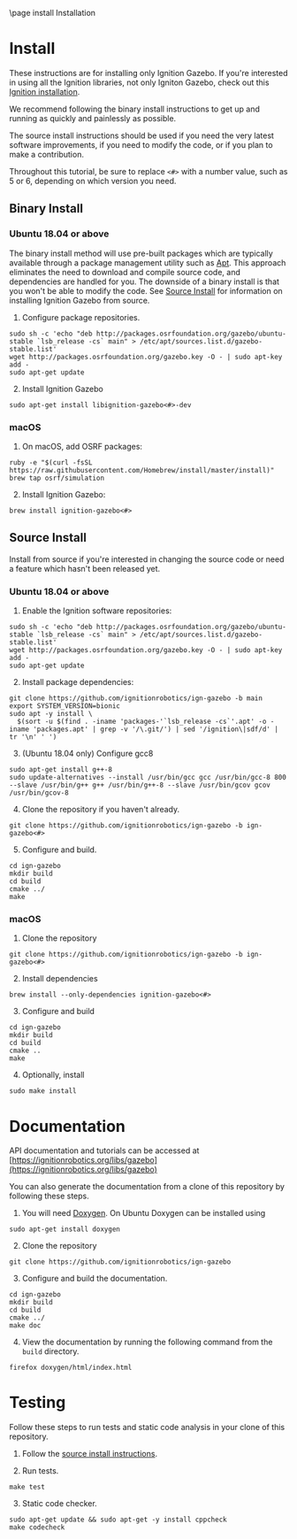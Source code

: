 \page install Installation

# Install

These instructions are for installing only Ignition Gazebo. If you're interested
in using all the Ignition libraries, not only Igniton Gazebo, check out this
[Ignition installation](https://ignitionrobotics.org/docs/latest/install).

We recommend following the binary install instructions to get up and running as
quickly and painlessly as possible.

The source install instructions should be used if you need the very latest
software improvements, if you need to modify the code, or if you plan to make a
contribution.

Throughout this tutorial, be sure to replace `<#>` with a number value, such as
5 or 6, depending on which version you need.

## Binary Install

### Ubuntu 18.04 or above

The binary install method will use pre-built packages which are typically
available through a package management utility such as [Apt](https://wiki.debian.org/Apt).
This approach eliminates the need to download and compile source code, and dependencies
are handled for you. The downside of a binary install is that you won't be able to modify
the code. See [Source Install](#source-install) for information on
installing Ignition Gazebo from source.

1. Configure package repositories.
  ```
  sudo sh -c 'echo "deb http://packages.osrfoundation.org/gazebo/ubuntu-stable `lsb_release -cs` main" > /etc/apt/sources.list.d/gazebo-stable.list'
  wget http://packages.osrfoundation.org/gazebo.key -O - | sudo apt-key add -
  sudo apt-get update
  ```

2. Install Ignition Gazebo
  ```
  sudo apt-get install libignition-gazebo<#>-dev
  ```

### macOS

1. On macOS, add OSRF packages:
  ```
  ruby -e "$(curl -fsSL https://raw.githubusercontent.com/Homebrew/install/master/install)"
  brew tap osrf/simulation
  ```

2. Install Ignition Gazebo:
  ```
  brew install ignition-gazebo<#>
  ```

## Source Install

Install from source if you're interested in changing the source code or need a
feature which hasn't been released yet.

### Ubuntu 18.04 or above

1. Enable the Ignition software repositories:
  ```
  sudo sh -c 'echo "deb http://packages.osrfoundation.org/gazebo/ubuntu-stable `lsb_release -cs` main" > /etc/apt/sources.list.d/gazebo-stable.list'
  wget http://packages.osrfoundation.org/gazebo.key -O - | sudo apt-key add -
  sudo apt-get update
  ```

2. Install package dependencies:
  ```
  git clone https://github.com/ignitionrobotics/ign-gazebo -b main
  export SYSTEM_VERSION=bionic
  sudo apt -y install \
    $(sort -u $(find . -iname 'packages-'`lsb_release -cs`'.apt' -o -iname 'packages.apt' | grep -v '/\.git/') | sed '/ignition\|sdf/d' | tr '\n' ' ')
  ```

3. (Ubuntu 18.04 only) Configure gcc8
  ```
  sudo apt-get install g++-8
  sudo update-alternatives --install /usr/bin/gcc gcc /usr/bin/gcc-8 800 --slave /usr/bin/g++ g++ /usr/bin/g++-8 --slave /usr/bin/gcov gcov /usr/bin/gcov-8
  ```

4. Clone the repository if you haven't already.
  ```
  git clone https://github.com/ignitionrobotics/ign-gazebo -b ign-gazebo<#>
  ```

5. Configure and build.
  ```
  cd ign-gazebo
  mkdir build
  cd build
  cmake ../
  make
  ```

### macOS

1. Clone the repository
  ```
  git clone https://github.com/ignitionrobotics/ign-gazebo -b ign-gazebo<#>
  ```

2. Install dependencies
  ```
  brew install --only-dependencies ignition-gazebo<#>
  ```

3. Configure and build
  ```
  cd ign-gazebo
  mkdir build
  cd build
  cmake ..
  make
  ```

4. Optionally, install
  ```
  sudo make install
  ```

# Documentation

API documentation and tutorials can be accessed at [https://ignitionrobotics.org/libs/gazebo](https://ignitionrobotics.org/libs/gazebo)

You can also generate the documentation from a clone of this repository by following these steps.

1. You will need [Doxygen](http://www.doxygen.org/). On Ubuntu Doxygen can be installed using
  ```
  sudo apt-get install doxygen
  ```

2. Clone the repository
  ```
  git clone https://github.com/ignitionrobotics/ign-gazebo
  ```

3. Configure and build the documentation.
  ```
  cd ign-gazebo
  mkdir build
  cd build
  cmake ../
  make doc
  ```

4. View the documentation by running the following command from the `build` directory.
  ```
  firefox doxygen/html/index.html
  ```

# Testing

Follow these steps to run tests and static code analysis in your clone of this repository.

1. Follow the [source install instructions](#source-install).

2. Run tests.
  ```
  make test
  ```

3. Static code checker.
  ```
  sudo apt-get update && sudo apt-get -y install cppcheck
  make codecheck
  ```
